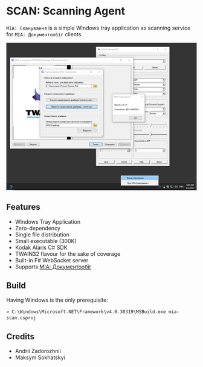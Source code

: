 SCAN: Scanning Agent
====================

`МІА: Сканування` is a simple Windows tray application as scanning service for `МІА: Документообіг` clients.

![Screenshot](/Resources/screenshot.png?v=1)

Features
--------

* Windows Tray Application
* Zero-dependency
* Single file distribution 
* Small executable (300K)
* Kodak Alaris C# SDK
* TWAIN32 flavour for the sake of coverage
* Built-in F# WebSocket server
* Supports <a href="https://crm.erp.uno">МІА: Документообіг</a>

Build
-----

Having Windows is the only prerequisite:

```
> C:\Windows\Microsoft.NET\Framework\v4.0.30319\MSBuild.exe mia-scan.csproj
```

Credits
-------

* Andrii Zadorozhnii
* Maksym Sokhatskyi

